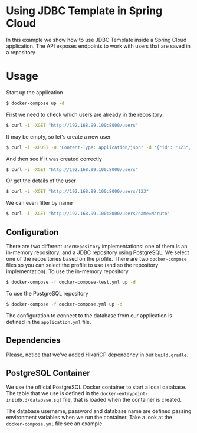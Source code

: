 # Using JDBC Template in Spring Cloud
In this example we show how to use JDBC Template inside a Spring Cloud application. The API exposes endpoints to work with users that are saved in a repository

# Usage
Start up the application

```bash
$ docker-compose up -d
```

First we need to check which users are already in the repository:

```bash
$ curl -i -XGET "http://192.168.99.100:8000/users"
```

It may be empty, so let's create a new user

```bash
$ curl -i -XPOST -H "Content-Type: application/json" -d '{"id": "123", "name": "Naruto", "lastname": "Uzumaki"}' "http://192.168.99.100:8000/users"
```

And then see if it was created correctly

```bash
$ curl -i -XGET "http://192.168.99.100:8000/users"
```

Or get the details of the user

```bash
$ curl -i -XGET "http://192.168.99.100:8000/users/123"
```

We can even filter by name

```bash
$ curl -i -XGET "http://192.168.99.100:8000/users?name=Naruto"
```

## Configuration
There are two different `UserRepository` implementations: one of them is an in-memory repository; and a JDBC repository using PostgreSQL. We select one of the repositories based on the profile.
There are two `docker-compose` files so you can select the profile to use (and so the repository implementation). To use the in-memory repository

```bash
$ docker-compose -f docker-compose-test.yml up -d
```

To use the PostgreSQL repository

```bash
$ docker-compose -f docker-compose.yml up -d
```

The configuration to connect to the database from our application is defined in the `application.yml` file.

## Dependencies
Please, notice that we've added HikariCP dependency in our `build.gradle`.

## PostgreSQL Container
We use the official PostgreSQL Docker container to start a local database. The table that we use is defined in the `docker-entrypoint-initdb.d/database.sql` file, that is loaded when the container is created.

The database username, password and database name are defined passing environment variables when we run the container. Take a look at the `docker-compose.yml` file see an example.